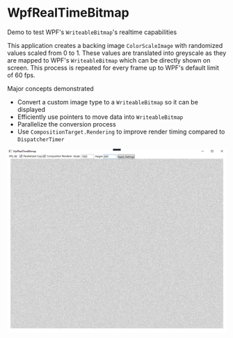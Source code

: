 # WpfRealTimeBitmap
Demo to test WPF's `WriteableBitmap`'s realtime capabilities

This application creates a backing image `ColorScaleImage` with randomized values scaled from 0 to 1. These values are translated into greyscale as they are mapped to WPF's `WriteableBitmap` which can be directly shown on screen. This process is repeated for every frame up to WPF's default limit of 60 fps.

Major concepts demonstrated
* Convert a custom image type to a `WriteableBitmap` so it can be displayed
* Efficiently use pointers to move data into `WriteableBitmap`
* Parallelize the conversion process
* Use `CompositionTarget.Rendering` to improve render timing compared to `DispatcherTimer`

![Demo screenshot](./WpfRealTimeBitmap/Assets/WpfRealTimeDemoScreenshot.png)

